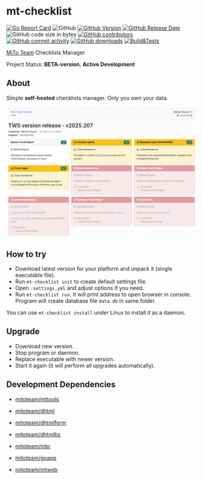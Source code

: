 # mt-checklist

[![Go Report Card](https://goreportcard.com/badge/github.com/mitoteam/mt-checklist)](https://goreportcard.com/report/github.com/mitoteam/mt-checklist)
![GitHub](https://img.shields.io/github/license/mitoteam/mt-checklist)
[![GitHub Version](https://img.shields.io/github/v/release/mitoteam/mt-checklist?logo=github)](https://github.com/mitoteam/mt-checklist)
[![GitHub Release Date](https://img.shields.io/github/release-date/mitoteam/mt-checklist)](https://github.com/mitoteam/mt-checklist/releases)
![GitHub code size in bytes](https://img.shields.io/github/languages/code-size/mitoteam/mt-checklist)
[![GitHub contributors](https://img.shields.io/github/contributors-anon/mitoteam/mt-checklist)](https://github.com/mitoteam/mt-checklist/graphs/contributors)
[![GitHub commit activity](https://img.shields.io/github/commit-activity/y/mitoteam/mt-checklist)](https://github.com/mitoteam/mt-checklist/commits)
[![GitHub downloads](https://img.shields.io/github/downloads/mitoteam/mt-checklist/total)](https://github.com/mitoteam/mt-checklist/releases)
[![Build&Tests](https://github.com/mitoteam/mt-checklist/actions/workflows/go.yml/badge.svg)](https://github.com/mitoteam/mt-checklist/actions/workflows/go.yml)

[MiTo Team](https://www.mito-team.com) Checklists Manager

Project Status: **BETA-version**, **Active Development**

## About

Simple **self-hosted** checklists manager. Only you own your data.

![screenshot](graphics/screenshot.png)

## How to try

* Download latest version for your platform and unpack it (single executable file).
* Run `mt-checklist init` to create default settings file.
* Open `.settings.yml` and adjust options if you need.
* Run `mt-checklist run`. It will print address to open browser in console. Program will create database file `data.db` in same folder.

You can use `mt-checklist install` under Linux to install it as a daemon.

## Upgrade

* Download new version.
* Stop program or daemon.
* Replace executable with newer version.
* Start it again (it will perform all upgrades automatically).

## Development Dependencies

* [mitoteam/mttools](https://github.com/mitoteam/mttools)
* [mitoteam/dhtml](https://github.com/mitoteam/dhtml)
* [mitoteam/dhtmlform](https://github.com/mitoteam/dhtmlform)
* [mitoteam/dhtmlbs](https://github.com/mitoteam/dhtmlbs)
* [mitoteam/mbr](https://github.com/mitoteam/mbr)

* [mitoteam/goapp](https://github.com/mitoteam/goapp)
* [mitoteam/mtweb](https://github.com/mitoteam/mtweb)
